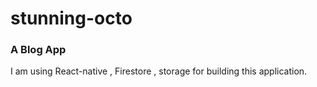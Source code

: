 # stunning-octo
### A Blog App
I am using React-native , Firestore , storage for building this application. 
